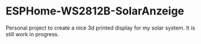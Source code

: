 # ESPHome-WS2812B-SolarAnzeige
Personal project to create a nice 3d printed display for my solar system.
It is still work in progress.
